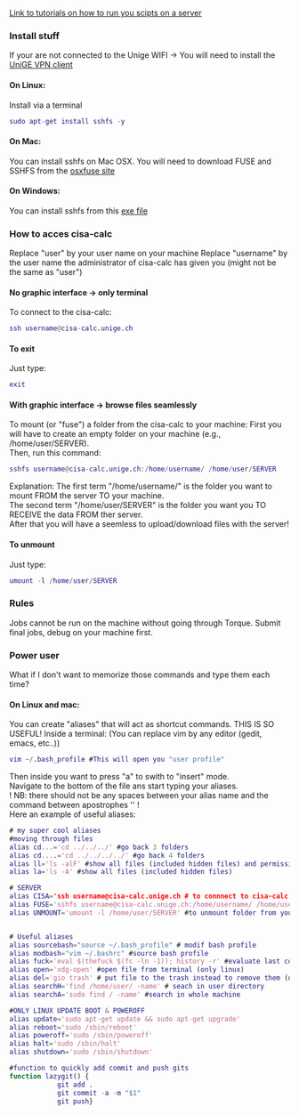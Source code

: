 [Link to tutorials on how to run you scipts on a server](https://drive.switch.ch/index.php/s/uZQpjqkURPk30Xm)

### Install stuff
If your are not connected to the Unige WIFI -> You will need to install the [UniGE VPN client](https://plone.unige.ch/distic/pub/reseau/doc-vpn)

#### On Linux:
Install via a terminal
```m
sudo apt-get install sshfs -y
```
#### On Mac:
You can install sshfs on Mac OSX. You will need to download FUSE and SSHFS from the [osxfuse site](https://osxfuse.github.io/)<br/>

#### On Windows:
You can install sshfs from this [exe file](https://storage.googleapis.com/google-code-archive-downloads/v2/code.google.com/win-sshfs/win-sshfs-0.0.1.5-setup.exe)<br/>

### How to acces cisa-calc
Replace "user" by your user name on your machine
Replace "username" by the user name the administrator of cisa-calc has given you (might not be the same as "user")<br/>

#### No graphic interface -> only terminal
To connect to the cisa-calc: 
```m
ssh username@cisa-calc.unige.ch
```
#### To exit
Just type: 
```m
exit
```
#### With graphic interface -> browse files seamlessly
To mount (or "fuse") a folder from the cisa-calc to your machine: 
First you will have to create an empty folder on your machine (e.g., /home/user/SERVER). <br/>
Then, run this command:
```m
sshfs username@cisa-calc.unige.ch:/home/username/ /home/user/SERVER
```
Explanation: The first term "/home/username/" is the folder you want to mount FROM the server TO your machine. <br/>
The second term "/home/user/SERVER" is the folder you want you TO RECEIVE the data FROM ther server. <br/>
After that you will have a seemless to upload/download files with the server!

#### To unmount
Just type: 
```m
umount -l /home/user/SERVER
```

### Rules 
Jobs cannot be run on the machine without going through Torque.
Submit final jobs, debug on your machine first.


### Power user
What if I don't want to memorize those commands and type them each time? <br/>

#### On Linux and mac:
You can create "aliases" that will act as shortcut commands. THIS IS SO USEFUL!
Inside a terminal: (You can replace vim by any editor (gedit, emacs, etc..))
```m
vim ~/.bash_profile #This will open you "user profile"
```
Then inside you want to press "a" to swith to "insert" mode. <br/>
Navigate to the bottom of the file ans start typing your aliases. <br/>
! NB: there should not be any spaces between your alias name and the command between apostrophes '' !<br/>
Here an example of useful aliases:<br/>
```m
# my super cool aliases
#moving through files
alias cd...='cd ../../../' #go back 3 folders
alias cd....='cd ../../../../' #go back 4 folders
alias ll='ls -alF' #show all files (included hidden files) and permissions
alias la='ls -A' #show all files (included hidden files)

# SERVER
alias CISA='ssh username@cisa-calc.unige.ch # to connnect to cisa-calc
alias FUSE='sshfs username@cisa-calc.unige.ch:/home/username/ /home/user/SERVER' # to mount from cisa-calc
alias UNMOUNT='umount -l /home/user/SERVER' #to unmount folder from your machine


# Useful aliases
alias sourcebash="source ~/.bash_profile" # modif bash profile
alias modbash="vim ~/.bashrc" #source bash profile
alias fuck='eval $(thefuck $(fc -ln -1)); history -r' #evaluate last coimmand and autocompletes
alias open='xdg-open' #open file from terminal (only linux)
alias del='gio trash' # put file to the trash instead to remove them (only linux)
alias searchH='find /home/user/ -name' # seach in user directory
alias searchA='sudo find / -name' #search in whole machine

#ONLY LINUX UPDATE BOOT & POWEROFF
alias update='sudo apt-get update && sudo apt-get upgrade'
alias reboot='sudo /sbin/reboot'
alias poweroff='sudo /sbin/poweroff'
alias halt='sudo /sbin/halt'
alias shutdown='sudo /sbin/shutdown'

#function to quickly add commit and push gits
function lazygit() {
            git add .
            git commit -a -m "$1"
            git push}
```



